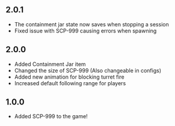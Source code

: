 ## 2.0.1
- The containment jar state now saves when stopping a session
- Fixed issue with SCP-999 causing errors when spawning

## 2.0.0
- Added Containment Jar item
- Changed the size of SCP-999 (Also changeable in configs)
- Added new animation for blocking turret fire
- Increased default following range for players

## 1.0.0
- Added SCP-999 to the game!